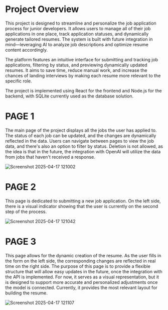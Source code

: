 # Project Overview

This project is designed to streamline and personalize the job application process for junior developers. It allows users to manage all of their job applications in one place, track application statuses, and dynamically generate tailored resumes. The system is built with future integration in mind—leveraging AI to analyze job descriptions and optimize resume content accordingly.

The platform features an intuitive interface for submitting and tracking job applications, filtering by status, and previewing dynamically updated resumes. It aims to save time, reduce manual work, and increase the chances of landing interviews by making each resume more relevant to the specific role.

The project is implemented using React for the frontend and Node.js for the backend, with SQLite currently used as the database solution.

# PAGE 1
The main page of the project displays all the jobs the user has applied to. The status of each job can be updated, and the changes are dynamically reflected in the data.
Users can navigate between pages to view the job data, and there's also an option to filter by status.
Deletion is not allowed, as the idea is that in the future, the integration with OpenAI will utilize the data from jobs that haven't received a response.

![Screenshot 2025-04-17 121002](https://github.com/user-attachments/assets/fe1c640c-b13c-4300-b002-5ca60ab4904f)

# PAGE 2
This page is dedicated to submitting a new job application. On the left side, there is a visual indicator showing that the user is currently on the second step of the process.

![Screenshot 2025-04-17 121042](https://github.com/user-attachments/assets/5e4729ce-5abb-4b8e-91b3-af71cb1d4ecb)

# PAGE 3
This page allows for the dynamic creation of the resume. As the user fills in the form on the left side, the corresponding changes are reflected in real time on the right side.
The purpose of this page is to provide a flexible structure that will allow easy updates in the future, once the integration with the API is implemented.
For now, it serves as a visual representation, but it is designed to support more accurate and personalized adjustments once the model is connected. Currently, it provides the most relevant layout for building the resume.

![Screenshot 2025-04-17 121107](https://github.com/user-attachments/assets/6092546b-6782-4abe-b30a-e0a71b3cf06f)
